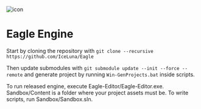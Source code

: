 ![icon](https://user-images.githubusercontent.com/48557794/127334852-5ddcc892-eb62-4212-806b-4544f5e74968.png)
# Eagle Engine

Start by cloning the repository with `git clone --recursive https://github.com/IceLuna/Eagle`

Then update submodules with `git submodule update --init --force --remote`
and generate project by running `Win-GenProjects.bat` inside scripts.

To run released engine, execute Eagle-Editor/Eagle-Editor.exe.
Sandbox/Content is a folder where your project assets must be.
To write scripts, run Sandbox/Sandbox.sln.